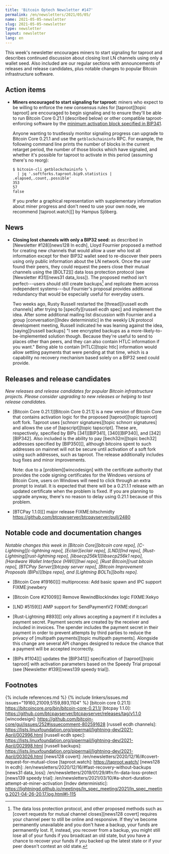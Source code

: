 ```yaml
---
title: 'Bitcoin Optech Newsletter #147'
permalink: /en/newsletters/2021/05/05/
name: 2021-05-05-newsletter
slug: 2021-05-05-newsletter
type: newsletter
layout: newsletter
lang: en
---
```

This week's newsletter encourages miners to start signaling for taproot
and describes continued discussion about closing lost LN channels using
only a wallet seed.  Also included are our regular sections with
announcements of releases and release candidates, plus notable changes
to popular Bitcoin infrastructure software.

## Action items

- **Miners encouraged to start signaling for taproot:** miners who
  expect to be willing to enforce the new consensus rules for
  [taproot][topic taproot] are encouraged to begin signaling and to
  ensure they'll be able to run Bitcoin Core 0.21.1 (described below) or
  other compatible taproot-enforcing software by the [minimum activation
  block specified in BIP341](https://github.com/bitcoin/bips/blob/master/bip-0341.mediawiki#deployment).

    Anyone wanting to trustlessly monitor signaling progress can upgrade
    to Bitcoin Core 0.21.1 and use the `getblockchaininfo` RPC.  For
    example, the following command line prints the number of blocks in
    the current retarget period, the number of those blocks which have
    signaled, and whether it's possible for taproot to activate in this
    period (assuming there's no reorg):

    ```text
    $ bitcoin-cli getblockchaininfo \
      | jq '.softforks.taproot.bip9.statistics | .elapsed,.count,.possible'
    353
    57
    false
    ```

    If you prefer a graphical representation with supplementary
    information about miner progress and don't need to use your own
    node, we recommend [taproot.watch][] by Hampus Sjöberg.

## News

- **Closing lost channels with only a BIP32 seed:** as described in [Newsletter
  #128][news128 ln ecdh], Lloyd Fournier proposed a method for creating
  new channels that would allow a user who lost all information except
  for their BIP32 wallet seed to re-discover their peers using only
  public information about the LN network.  Once the user found their
  peers, they could request the peers close their mutual channels using
  the [BOLT2][] data loss protection protocol (see [Newsletter
  #31][news31 data_loss]).  The proposed method isn't perfect---users
  should still create backups[^missing-peer] and replicate them across
  independent systems---but Fournier's proposal provides additional
  redundancy that would be especially useful for everyday users.

    Two weeks ago, Rusty Russell restarted the [thread][russell
    ecdh channels] after trying to [specify][russell ecdh spec] and
    implement the idea.  After some additional mailing list discussion with Fournier
    and a group [conversation][lndev deterministic] in the weekly LN
    protocol development meeting, Russell indicated he was leaning
    against the idea, [saying][russell backups] "I see encrypted backups
    as a more-likely-to-be-implemented solution though.  Because they're
    useful to send to places other than peers, and they can also contain
    HTLC information if you want."  Being able to contain
    [HTLC][topic htlc] information would allow settling payments that
    were pending at that time, which is a capability no recovery
    mechanism based solely on a BIP32 seed could provide.

## Releases and release candidates

*New releases and release candidates for popular Bitcoin infrastructure
projects.  Please consider upgrading to new releases or helping to test
release candidates.*

- [Bitcoin Core 0.21.1][Bitcoin Core 0.21.1] is a new version of Bitcoin
  Core that contains activation logic for the proposed [taproot][topic
  taproot] soft fork.  Taproot uses [schnorr signatures][topic schnorr
  signatures] and allows the use of [tapscript][topic tapscript].  These
  are, respectively, specified by BIPs [341][BIP341], [340][BIP340], and
  [342][BIP342].  Also included is the ability to pay [bech32m][topic
  bech32] addresses specified by [BIP350][], although bitcoins spent to
  such addresses on mainnet will not be secure until activation of a
  soft fork using such addresses, such as taproot.  The release
  additionally includes bug fixes and minor improvements.

    Note: due to a [problem][wincodesign] with the certificate authority
    that provides the code signing certificates for the Windows versions
    of Bitcoin Core, users on Windows will need to click through an
    extra prompt to install.  It is expected that there will be a
    0.21.1.1 release with an updated certificate when the problem is
    fixed.  If you are planning to upgrade anyway, there's no reason to
    delay using 0.21.1 because of this problem.

- [BTCPay 1.1.0][] major release FIXME:bitschmidty https://github.com/btcpayserver/btcpayserver/pull/2480

## Notable code and documentation changes

*Notable changes this week in [Bitcoin Core][bitcoin core repo],
[C-Lightning][c-lightning repo], [Eclair][eclair repo], [LND][lnd repo],
[Rust-Lightning][rust-lightning repo], [libsecp256k1][libsecp256k1
repo], [Hardware Wallet Interface (HWI)][hwi repo],
[Rust Bitcoin][rust bitcoin repo], [BTCPay Server][btcpay server repo],
[Bitcoin Improvement Proposals (BIPs)][bips repo], and [Lightning
BOLTs][bolts repo].*

- [Bitcoin Core #19160][] multiprocess: Add basic spawn and IPC support FIXME:jnewbery

- [Bitcoin Core #21009][] Remove RewindBlockIndex logic FIXME:Xekyo

- [LND #5159][] AMP support for SendPaymentV2 FIXME:dongcarl

- [Rust-Lightning #893][] only allows accepting a payment if it includes
  a payment secret.  Payment secrets are created by the receiver and
  included in invoices.  The spender includes the payment secret in
  their payment in order to prevent attempts by third parties to reduce
  the privacy of [multipath payments][topic multipath payments].  Alongside
  this change are several API changes designed to reduce the chance that
  a payment will be accepted incorrectly.

- [BIPs #1104][] updates the [BIP341][] specification of [taproot][topic
  taproot] with activation parameters based on the Speedy Trial proposal
  (see [Newsletter #139][news139 speedy trial]).

## Footnotes

[^missing-peer]:
    The data loss protection protocol, and other proposed methods such
    as [covert requests for mutual channel closes][news128 covert] requires your channel peer to
    still be online and responsive.  If they've become permanently
    unavailable and you don't have a backup, your funds are permanently
    lost.  If, instead, you recover from a backup, you might still lose
    all of your funds if you broadcast an old state, but you have a
    chance to recover your funds if you backed up the latest state or if
    your peer doesn't contest an old state.

{% include references.md %}
{% include linkers/issues.md issues="19160,21009,5159,893,1104" %}
[bitcoin core 0.21.1]: https://bitcoincore.org/bin/bitcoin-core-0.21.1/
[btcpay 1.1.0]: https://github.com/btcpayserver/btcpayserver/releases/tag/v1.1.0
[wincodesign]: https://github.com/bitcoin-core/gui/issues/252#issuecomment-802591628
[russell ecdh channels]: https://lists.linuxfoundation.org/pipermail/lightning-dev/2021-April/002996.html
[russell ecdh spec]: https://lists.linuxfoundation.org/pipermail/lightning-dev/2021-April/002998.html
[russell backups]: https://lists.linuxfoundation.org/pipermail/lightning-dev/2021-April/003026.html
[news128 covert]: /en/newsletters/2020/12/16/#covert-request-for-mutual-close
[taproot.watch]: https://taproot.watch/
[news128 ln ecdh]: /en/newsletters/2020/12/16/#fast-recovery-without-backups
[news31 data_loss]: /en/newsletters/2019/01/29/#fn:fn-data-loss-protect
[news139 speedy trial]: /en/newsletters/2021/03/10/#a-short-duration-attempt-at-miner-activation
[lndev deterministic]: https://lightningd.github.io/meetings/ln_spec_meeting/2021/ln_spec_meeting.2021-04-26-20.17.log.html#l-115
